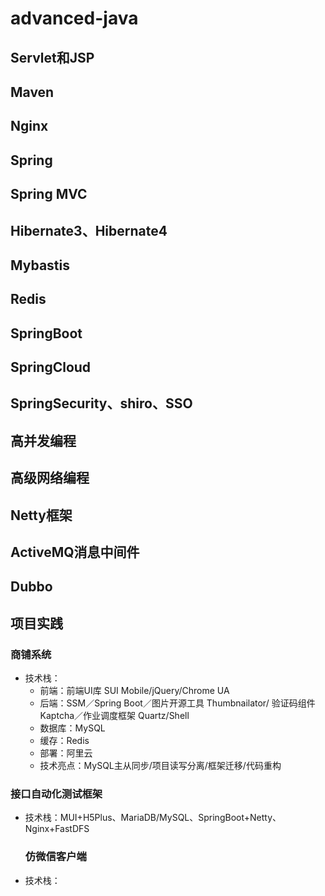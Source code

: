 # advanced-java

## Servlet和JSP
## Maven
## Nginx
## Spring
## Spring MVC
## Hibernate3、Hibernate4
## Mybastis
## Redis
## SpringBoot
## SpringCloud
## SpringSecurity、shiro、SSO
## 高并发编程
## 高级网络编程
## Netty框架
## ActiveMQ消息中间件
## Dubbo

## 项目实践

### 商铺系统

* 技术栈：
  - 前端：前端UI库 SUI Mobile/jQuery/Chrome UA
  - 后端：SSM／Spring Boot／图片开源工具 Thumbnailator/
    验证码组件Kaptcha／作业调度框架 Quartz/Shell
  - 数据库：MySQL
  - 缓存：Redis
  - 部署：阿里云
  - 技术亮点：MySQL主从同步/项目读写分离/框架迁移/代码重构

### 接口自动化测试框架

* 技术栈：MUI+H5Plus、MariaDB/MySQL、SpringBoot+Netty、Nginx+FastDFS
  
  ### 仿微信客户端

* 技术栈：
